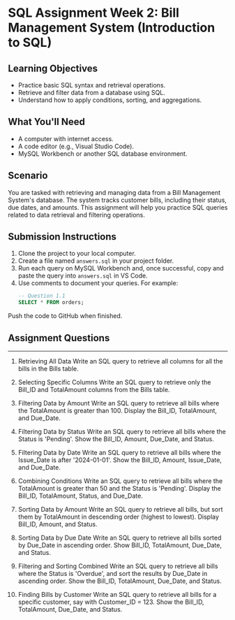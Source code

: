 # SQL Assignment Week 2: Bill Management System (Introduction to SQL)

## Learning Objectives
- Practice basic SQL syntax and retrieval operations.
- Retrieve and filter data from a database using SQL.
- Understand how to apply conditions, sorting, and aggregations.

## What You'll Need
- A computer with internet access.
- A code editor (e.g., Visual Studio Code).
- MySQL Workbench or another SQL database environment.

## Scenario
You are tasked with retrieving and managing data from a Bill Management System's database. The system tracks customer bills, including their status, due dates, and amounts. This assignment will help you practice SQL queries related to data retrieval and filtering operations.

## Submission Instructions
1. Clone the project to your local computer.
2. Create a file named `answers.sql` in your project folder.
3. Run each query on MySQL Workbench and, once successful, copy and paste the query into `answers.sql` in VS Code.
4. Use comments to document your queries. For example:
   ```sql
   -- Question 1.1
   SELECT * FROM orders;
Push the code to GitHub when finished.

## Assignment Questions
___
1. Retrieving All Data
Write an SQL query to retrieve all columns for all the bills in the Bills table.

2. Selecting Specific Columns
Write an SQL query to retrieve only the Bill_ID and TotalAmount columns from the Bills table.

3. Filtering Data by Amount
Write an SQL query to retrieve all bills where the TotalAmount is greater than 100. Display the Bill_ID, TotalAmount, and Due_Date.

4. Filtering Data by Status
Write an SQL query to retrieve all bills where the Status is 'Pending'. Show the Bill_ID, Amount, Due_Date, and Status.

5. Filtering Data by Date
Write an SQL query to retrieve all bills where the Issue_Date is after '2024-01-01'. Show the Bill_ID, Amount, Issue_Date, and Due_Date.

6. Combining Conditions
Write an SQL query to retrieve all bills where the TotalAmount is greater than 50 and the Status is 'Pending'. Display the Bill_ID, TotalAmount, Status, and Due_Date.

7. Sorting Data by Amount
Write an SQL query to retrieve all bills, but sort them by TotalAmount in descending order (highest to lowest). Display Bill_ID, Amount, and Status.

8. Sorting Data by Due Date
Write an SQL query to retrieve all bills sorted by Due_Date in ascending order. Show Bill_ID, TotalAmount, Due_Date, and Status.

9. Filtering and Sorting Combined
Write an SQL query to retrieve all bills where the Status is 'Overdue', and sort the results by Due_Date in ascending order. Show the Bill_ID, TotalAmount, Due_Date, and Status.

10. Finding Bills by Customer
Write an SQL query to retrieve all bills for a specific customer, say with Customer_ID = 123. Show the Bill_ID, TotalAmount, Due_Date, and Status.
